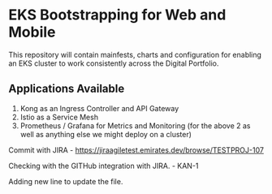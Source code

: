 # EKS Bootstrapping for Web and Mobile

This repository will contain mainfests, charts and configuration for enabling an EKS cluster to work consistently across the Digital Portfolio.

## Applications Available

1. Kong as an Ingress Controller and API Gateway
2. Istio as a Service Mesh
3. Prometheus / Grafana for Metrics and Monitoring (for the above 2 as well as anything else we might deploy on a cluster)


Commit with JIRA - https://jiraagiletest.emirates.dev/browse/TESTPROJ-107

Checking with the GITHub integration with JIRA. - KAN-1

Adding new line to update the file.


